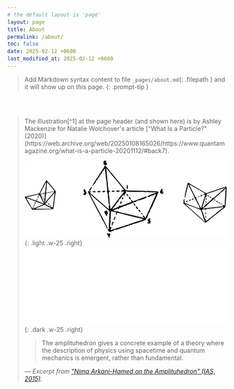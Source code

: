 ```yaml
---
# the default layout is 'page'
layout: page
title: About
permalink: /about/
toc: false
date: 2025-02-12 +0600
last_modified_at: 2025-02-12 +0600
---
```


> Add Markdown syntax content to file `_pages/about.md`{: .filepath } and it will show up on this page.
{: .prompt-tip }

<br><br>

<blockquote class="prompt-info" markdown="1">
The illustration[^1] at the page header (and shown here) is by Ashley Mackenzie for Natalie Wolchover's article ["What Is a Particle?" (2020)](https://web.archive.org/web/20250108165026/https://www.quantamagazine.org/what-is-a-particle-20201112/#back7).

![Desktop View](/assets/images/header/image-light.png){: .light .w-25 .right}
![Desktop View](/assets/images/header/image-dark.png){: .dark .w-25 .right}

> The amplituhedron gives a concrete example of a theory where the description of physics using spacetime and quantum mechanics is emergent, rather than fundamental.  

— *Excerpt from ["Nima Arkani-Hamed on the Amplituhedron" (IAS, 2015)](https://www.ias.edu/ideas/nima-arkani-hamed-amplituhedron).*
</blockquote>

[^1]: This figure is used under fair use for educational purposes.

